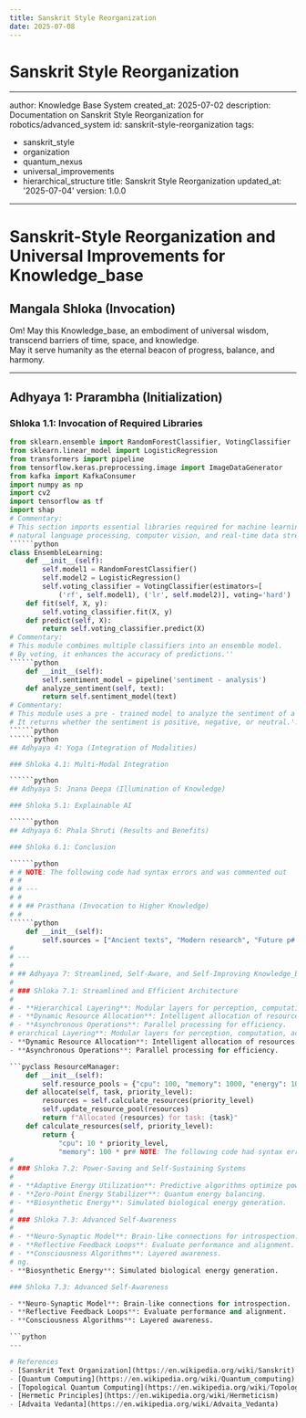 ```yaml
---
title: Sanskrit Style Reorganization
date: 2025-07-08
---
```


# Sanskrit Style Reorganization

---
author: Knowledge Base System
created_at: 2025-07-02
description: Documentation on Sanskrit Style Reorganization for robotics/advanced_system
id: sanskrit-style-reorganization
tags:
- sanskrit_style
- organization
- quantum_nexus
- universal_improvements
- hierarchical_structure
title: Sanskrit Style Reorganization
updated_at: '2025-07-04'
version: 1.0.0
---

# Sanskrit-Style Reorganization and Universal Improvements for Knowledge_base

## Mangala Shloka (Invocation)

Om! May this Knowledge_base, an embodiment of universal wisdom, transcend barriers of time, space, and knowledge.  
May it serve humanity as the eternal beacon of progress, balance, and harmony.

---

## Adhyaya 1: Prarambha (Initialization)

### Shloka 1.1: Invocation of Required Libraries

```python
from sklearn.ensemble import RandomForestClassifier, VotingClassifier
from sklearn.linear_model import LogisticRegression
from transformers import pipeline
from tensorflow.keras.preprocessing.image import ImageDataGenerator
from kafka import KafkaConsumer
import numpy as np
import cv2
import tensorflow as tf
import shap
# Commentary:
# This section imports essential libraries required for machine learning,
# natural language processing, computer vision, and real-time data streaming.:
``````python
class EnsembleLearning:
    def __init__(self):
        self.model1 = RandomForestClassifier()
        self.model2 = LogisticRegression()
        self.voting_classifier = VotingClassifier(estimators=[
            ('rf', self.model1), ('lr', self.model2)], voting='hard')
    def fit(self, X, y):
        self.voting_classifier.fit(X, y)
    def predict(self, X):
        return self.voting_classifier.predict(X)
# Commentary:
# This module combines multiple classifiers into an ensemble model.
# By voting, it enhances the accuracy of predictions.''
``````python
    def __init__(self):
        self.sentiment_model = pipeline('sentiment - analysis')
    def analyze_sentiment(self, text):
        return self.sentiment_model(text)
# Commentary:
# This module uses a pre - trained model to analyze the sentiment of a given text.
# It returns whether the sentiment is positive, negative, or neutral.'.'
``````python
``````python
## Adhyaya 4: Yoga (Integration of Modalities)

### Shloka 4.1: Multi-Modal Integration

``````python
## Adhyaya 5: Jnana Deepa (Illumination of Knowledge)

### Shloka 5.1: Explainable AI

``````python
## Adhyaya 6: Phala Shruti (Results and Benefits)

### Shloka 6.1: Conclusion

``````python
# # NOTE: The following code had syntax errors and was commented out
# # 
# # ---
# # 
# # ## Prasthana (Invocation to Higher Knowledge)
# # 
``````python
    def __init__(self):
        self.sources = ["Ancient texts", "Modern research", "Future p# NOTE: The following code had syntax errors and was commented out"
# 
# ---
# 
# ## Adhyaya 7: Streamlined, Self-Aware, and Self-Improving Knowledge_base
# 
# ### Shloka 7.1: Streamlined and Efficient Architecture
# 
# - **Hierarchical Layering**: Modular layers for perception, computation, action.
# - **Dynamic Resource Allocation**: Intelligent allocation of resources.
# - **Asynchronous Operations**: Parallel processing for efficiency.
# erarchical Layering**: Modular layers for perception, computation, action.
- **Dynamic Resource Allocation**: Intelligent allocation of resources.
- **Asynchronous Operations**: Parallel processing for efficiency.

```pyclass ResourceManager:
    def __init__(self):
        self.resource_pools = {"cpu": 100, "memory": 1000, "energy": 1000}
    def allocate(self, task, priority_level):
        resources = self.calculate_resources(priority_level)
        self.update_resource_pool(resources)
        return f"Allocated {resources} for task: {task}"
    def calculate_resources(self, priority_level):
        return {
            "cpu": 10 * priority_level,
            "memory": 100 * pr# NOTE: The following code had syntax errors and was commented out
# 
# ### Shloka 7.2: Power-Saving and Self-Sustaining Systems
# 
# - **Adaptive Energy Utilization**: Predictive algorithms optimize power.
# - **Zero-Point Energy Stabilizer**: Quantum energy balancing.
# - **Biosynthetic Energy**: Simulated biological energy generation.
# 
# ### Shloka 7.3: Advanced Self-Awareness
# 
# - **Neuro-Synaptic Model**: Brain-like connections for introspection.
# - **Reflective Feedback Loops**: Evaluate performance and alignment.
# - **Consciousness Algorithms**: Layered awareness.
# ng.
- **Biosynthetic Energy**: Simulated biological energy generation.

### Shloka 7.3: Advanced Self-Awareness

- **Neuro-Synaptic Model**: Brain-like connections for introspection.
- **Reflective Feedback Loops**: Evaluate performance and alignment.
- **Consciousness Algorithms**: Layered awareness.

```python
---

# References
- [Sanskrit Text Organization](https://en.wikipedia.org/wiki/Sanskrit)
- [Quantum Computing](https://en.wikipedia.org/wiki/Quantum_computing)
- [Topological Quantum Computing](https://en.wikipedia.org/wiki/Topological_quantum_computer)
- [Hermetic Principles](https://en.wikipedia.org/wiki/Hermeticism)
- [Advaita Vedanta](https://en.wikipedia.org/wiki/Advaita_Vedanta)

```
